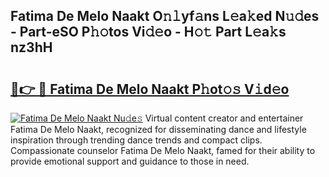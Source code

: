 ## Fatima De Melo Naakt O𝚗𝚕yf𝚊ns L𝚎a𝚔ed N𝚞𝚍es - Part-eSO P𝚑𝚘tos Vi𝚍𝚎o - H𝚘𝚝 Part L𝚎a𝚔s nz3hH

# <h2><a href="http://kf27wu.oniu.top/?m=Fatima+De+Melo+Naakt">🔗👉 🔴 Fatima De Melo Naakt P𝚑ot𝚘𝚜 V𝚒d𝚎o</a></h2>

[![Fatima De Melo Naakt Nu𝚍e𝚜](https://i.imgur.com/0qMVB7G.gif)](http://kf27wu.oniu.top/?m=Fatima+De+Melo+Naakt)
Virtual content creator and entertainer Fatima De Melo Naakt, recognized for disseminating dance and lifestyle inspiration through trending dance trends and compact clips. Compassionate counselor Fatima De Melo Naakt, famed for their ability to provide emotional support and guidance to those in need.  
